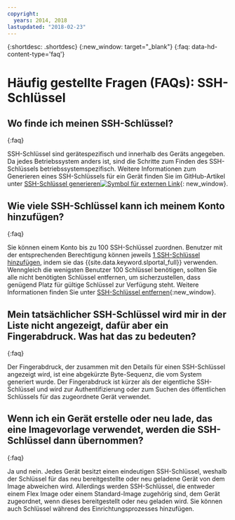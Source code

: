 ```yaml
---
copyright:
  years: 2014, 2018
lastupdated: "2018-02-23"
---
```


{:shortdesc: .shortdesc}
{:new_window: target="_blank"}
{:faq: data-hd-content-type='faq'}

# Häufig gestellte Fragen (FAQs): SSH-Schlüssel

## Wo finde ich meinen SSH-Schlüssel?
{:faq}

SSH-Schlüssel sind gerätespezifisch und innerhalb des Geräts angegeben. Da jedes Betriebssystem anders ist, sind die Schritte zum Finden des SSH-Schlüssels betriebssystemspezifisch. Weitere Informationen zum Generieren eines SSH-Schlüssels für ein Gerät finden Sie im GitHub-Artikel unter [SSH-Schlüssel generieren![Symbol für externen Link](../../icons/launch-glyph.svg "Symbol für externen Link")](https://help.github.com/articles/generating-ssh-keys#platform-windows){: new_window}.

## Wie viele SSH-Schlüssel kann ich meinem Konto hinzufügen?
{:faq}

Sie können einem Konto bis zu 100 SSH-Schlüssel zuordnen. Benutzer mit der entsprechenden Berechtigung können jeweils [1 SSH-Schlüssel hinzufügen](add-ssh-key.html), indem sie das {{site.data.keyword.slportal_full}} verwenden. Wenngleich die wenigsten Benutzer 100 Schlüssel benötigen, sollten Sie alle nicht benötigten Schlüssel entfernen, um sicherzustellen, dass genügend Platz für gültige Schlüssel zur Verfügung steht. Weitere Informationen finden Sie unter [SSH-Schlüssel entfernen](remove-ssh-key.html){:new_window}.

## Mein tatsächlicher SSH-Schlüssel wird mir in der Liste nicht angezeigt, dafür aber ein Fingerabdruck. Was hat das zu bedeuten?
{:faq}

Der Fingerabdruck, der zusammen mit den Details für einen SSH-Schlüssel angezeigt wird, ist eine abgekürzte Byte-Sequenz, die vom System generiert wurde. Der Fingerabdruck ist kürzer als der eigentliche SSH-Schlüssel und wird zur Authentifizierung oder zum Suchen des öffentlichen Schlüssels für das zugeordnete Gerät verwendet.

## Wenn ich ein Gerät erstelle oder neu lade, das eine Imagevorlage verwendet, werden die SSH-Schlüssel dann übernommen?
{:faq}

Ja und nein. Jedes Gerät besitzt einen eindeutigen SSH-Schlüssel, weshalb der Schlüssel für das neu bereitgestellte oder neu geladene Gerät von dem Image abweichen wird.  Allerdings werden SSH-Schlüssel, die entweder einem Flex Image oder einem Standard-Image zugehörig sind, dem Gerät zugeordnet, wenn dieses bereitgestellt oder neu geladen wird. Sie können auch Schlüssel während des Einrichtungsprozesses hinzufügen.


